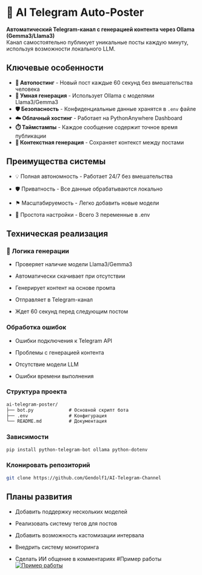 # 🤖 AI Telegram Auto-Poster

**Автоматический Telegram-канал с генерацией контента через Ollama (Gemma3/Llama3)**  
Канал самостоятельно публикует уникальные посты каждую минуту, используя возможности локального LLM.



## Ключевые особенности

- **🔄 Автопостинг** - Новый пост каждые 60 секунд без вмешательства человека
- **🧠 Умная генерация** - Использует Ollama с моделями Llama3/Gemma3
- **🛡️ Безопасность** - Конфиденциальные данные хранятся в `.env` файле
- **☁️ Облачный хостинг** - Работает на PythonAnywhere Dashboard
- **⏱️ Таймстампы** - Каждое сообщение содержит точное время публикации
- **🔄 Контекстная генерация** - Сохраняет контекст между постами

## Преимущества системы
 - 💡 Полная автономность - Работает 24/7 без вмешательства

 - 🛡️ Приватность - Все данные обрабатываются локально

 - ⚑ Масштабируемость - Легко добавить новые модели

 - 🔧 Простота настройки - Всего 3 переменные в .env
## Техническая реализация
 ### 🔄 Логика генерации
 - Проверяет наличие модели Llama3/Gemma3

 - Автоматически скачивает при отсутствии

 - Генерирует контент на основе промта

 - Отправляет в Telegram-канал

 - Ждет 60 секунд перед следующим постом


### Обработка ошибок
 - Ошибки подключения к Telegram API

 - Проблемы с генерацией контента

 - Отсутствие модели LLM

 - Ошибки времени выполнения
 ###  Структура проекта
```markdown
ai-telegram-poster/
├── bot.py             # Основной скрипт бота
├── .env               # Конфигурация 
└── README.md          # Документация
```
###  Зависимости
```bash
pip install python-telegram-bot ollama python-dotenv
```
### Клонировать репозиторий
```bash
git clone https://github.com/Gendolf1/AI-Telegram-Channel
```
## Планы развития
 - Добавить поддержку нескольких моделей

 - Реализовать систему тегов для постов

 - Добавить возможность кастомизации интервала

 - Внедрить систему мониторинга
 - Сделать ИИ общение в комментариях
#Пример работы
[![Пример работы](https://i.postimg.cc/WzftyN1z/photo-2025-07-01-13-47-56.jpg)](https://postimg.cc/fSmwthXQ)
